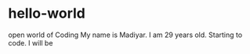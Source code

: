 # hello-world
open world of Coding 
My name is Madiyar. I am 29 years old. Starting to code.
I will be 
